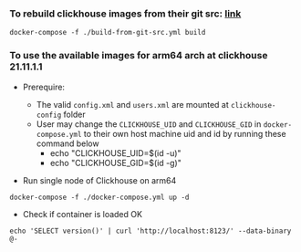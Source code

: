 ### To rebuild clickhouse images from their git src: [link](https://github.com/ClickHouse/ClickHouse.git)
```
docker-compose -f ./build-from-git-src.yml build
```

### To use the available images for arm64 arch at clickhouse  21.11.1.1

* Prerequire:
    * The valid `config.xml` and `users.xml` are mounted at `clickhouse-config` folder
    * User may change the `CLICKHOUSE_UID` and `CLICKHOUSE_GID` in `docker-compose.yml` to their own host machine uid and id by running these command below
        * echo "CLICKHOUSE_UID=$(id -u)"
        * echo "CLICKHOUSE_GID=$(id -g)"

* Run single node of Clickhouse on arm64

```
docker-compose -f ./docker-compose.yml up -d
```

* Check if container is loaded OK

```
echo 'SELECT version()' | curl 'http://localhost:8123/' --data-binary @-
```